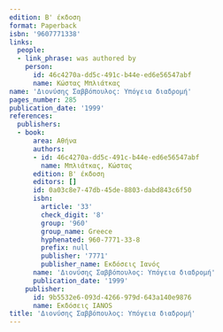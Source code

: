 ```yaml
---
edition: Β' έκδοση
format: Paperback
isbn: '9607771338'
links:
  people:
  - link_phrase: was authored by
    person:
      id: 46c4270a-dd5c-491c-b44e-ed6e56547abf
      name: Κώστας Μπλιάτκας
name: 'Διονύσης Σαββόπουλος: Υπόγεια διαδρομή'
pages_number: 285
publication_date: '1999'
references:
  publishers:
  - book:
      area: Αθήνα
      authors:
      - id: 46c4270a-dd5c-491c-b44e-ed6e56547abf
        name: Μπλιάτκας, Κώστας
      edition: Β' έκδοση
      editors: []
      id: 0a03c8e7-47db-45de-8803-dabd843c6f50
      isbn:
        article: '33'
        check_digit: '8'
        group: '960'
        group_name: Greece
        hyphenated: 960-7771-33-8
        prefix: null
        publisher: '7771'
        publisher_name: Εκδόσεις Ιανός
      name: 'Διονύσης Σαββόπουλος: Υπόγεια διαδρομή'
      publication_date: '1999'
    publisher:
      id: 9b5532e6-093d-4266-979d-643a140e9876
      name: Εκδόσεις IANOS
title: 'Διονύσης Σαββόπουλος: Υπόγεια διαδρομή'
---
```


